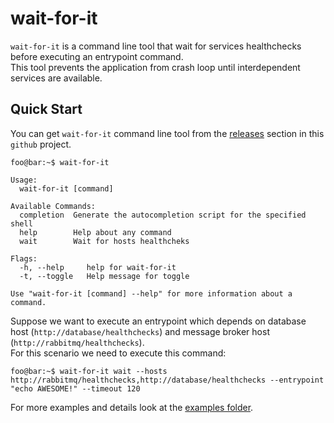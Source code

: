 # wait-for-it

`wait-for-it` is a command line tool that wait for services healthchecks before executing an entrypoint command.  
This tool prevents the application from crash loop until interdependent services are available.  

## Quick Start

You can get `wait-for-it` command line tool from the [releases](https://github.com/efi1397/wait-for-it/releases) section in this `github` project.   

```
foo@bar:~$ wait-for-it

Usage:
  wait-for-it [command]

Available Commands:
  completion  Generate the autocompletion script for the specified shell
  help        Help about any command
  wait        Wait for hosts healthcheks

Flags:
  -h, --help     help for wait-for-it
  -t, --toggle   Help message for toggle

Use "wait-for-it [command] --help" for more information about a command.
```

Suppose we want to execute an entrypoint which depends on database host (`http://database/healthchecks`) and message broker host (`http://rabbitmq/healthchecks`).  
For this scenario we need to execute this command:  
```
foo@bar:~$ wait-for-it wait --hosts  http://rabbitmq/healthchecks,http://database/healthchecks --entrypoint "echo AWESOME!" --timeout 120
```



For more examples and details look at the [examples folder](../examples/).







